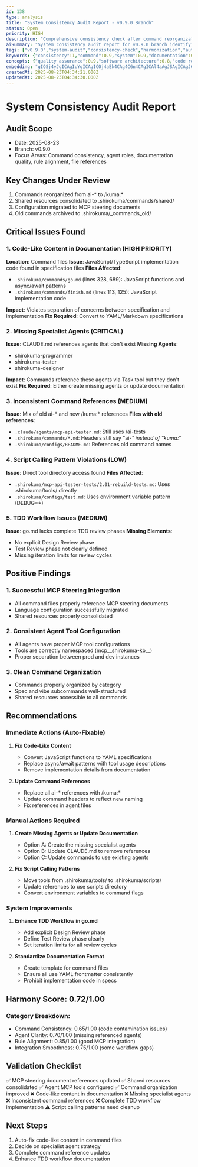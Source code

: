 ```yaml
---
id: 138
type: analysis
title: "System Consistency Audit Report - v0.9.0 Branch"
status: Open
priority: HIGH
description: "Comprehensive consistency check after command reorganization and MCP steering document migration"
aiSummary: "System consistency audit report for v0.9.0 branch identifying critical issues with code contamination in documentation, missing specialist agents, inconsistent command references, and workflow gaps after command reorganization from ai-* to /kuma:* pattern and MCP steering document migration."
tags: ["v0.9.0","system-audit","consistency-check","harmonization","auto-fixable"]
keywords: {"consistency":1,"command":0.9,"system":0.9,"documentation":0.8,"audit":0.8}
concepts: {"quality assurance":0.9,"software architecture":0.8,"code review":0.8,"project management":0.7,"testing":0.7}
embedding: "gIOSj4yJgICAgIuYgICAgICOj4aEk4CAg4CGn4CAgICAl4aAgJSAgICAgJ6AgICAgJaNgoKNgICIgIWWgICAgICLhIuKg4CAlYCPm4CAgICAk4CSj4CAgJqAnpOAgICAgIiEkY6GgICTgKONgICAgICAjYiQkYCAhoCakICAgIA="
createdAt: 2025-08-23T04:34:21.000Z
updatedAt: 2025-08-23T04:34:30.000Z
---
```


# System Consistency Audit Report

## Audit Scope
- Date: 2025-08-23
- Branch: v0.9.0
- Focus Areas: Command consistency, agent roles, documentation quality, rule alignment, file references

## Key Changes Under Review
1. Commands reorganized from ai-* to /kuma:*
2. Shared resources consolidated to .shirokuma/commands/shared/
3. Configuration migrated to MCP steering documents
4. Old commands archived to .shirokuma/_commands_old/

## Critical Issues Found

### 1. Code-Like Content in Documentation (HIGH PRIORITY)
**Location**: Command files
**Issue**: JavaScript/TypeScript implementation code found in specification files
**Files Affected**:
- `.shirokuma/commands/go.md` (lines 328, 689): JavaScript functions and async/await patterns
- `.shirokuma/commands/finish.md` (lines 113, 125): JavaScript implementation code

**Impact**: Violates separation of concerns between specification and implementation
**Fix Required**: Convert to YAML/Markdown specifications

### 2. Missing Specialist Agents (CRITICAL)
**Issue**: CLAUDE.md references agents that don't exist
**Missing Agents**:
- shirokuma-programmer
- shirokuma-tester
- shirokuma-designer

**Impact**: Commands reference these agents via Task tool but they don't exist
**Fix Required**: Either create missing agents or update documentation

### 3. Inconsistent Command References (MEDIUM)
**Issue**: Mix of old ai-* and new /kuma:* references
**Files with old references**:
- `.claude/agents/mcp-api-tester.md`: Still uses /ai-tests
- `.shirokuma/commands/*.md`: Headers still say "ai-*" instead of "kuma:*"
- `.shirokuma/configs/README.md`: References old command names

### 4. Script Calling Pattern Violations (LOW)
**Issue**: Direct tool directory access found
**Files Affected**:
- `.shirokuma/mcp-api-tester-tests/2.01-rebuild-tests.md`: Uses .shirokuma/tools/ directly
- `.shirokuma/configs/test.md`: Uses environment variable pattern (DEBUG=*)

### 5. TDD Workflow Issues (MEDIUM)
**Issue**: go.md lacks complete TDD review phases
**Missing Elements**:
- No explicit Design Review phase
- Test Review phase not clearly defined
- Missing iteration limits for review cycles

## Positive Findings

### 1. Successful MCP Steering Integration
- All command files properly reference MCP steering documents
- Language configuration successfully migrated
- Shared resources properly consolidated

### 2. Consistent Agent Tool Configuration
- All agents have proper MCP tool configurations
- Tools are correctly namespaced (mcp__shirokuma-kb__)
- Proper separation between prod and dev instances

### 3. Clean Command Organization
- Commands properly organized by category
- Spec and vibe subcommands well-structured
- Shared resources accessible to all commands

## Recommendations

### Immediate Actions (Auto-Fixable)

1. **Fix Code-Like Content**
   - Convert JavaScript functions to YAML specifications
   - Replace async/await patterns with tool usage descriptions
   - Remove implementation details from documentation

2. **Update Command References**
   - Replace all ai-* references with /kuma:*
   - Update command headers to reflect new naming
   - Fix references in agent files

### Manual Actions Required

1. **Create Missing Agents or Update Documentation**
   - Option A: Create the missing specialist agents
   - Option B: Update CLAUDE.md to remove references
   - Option C: Update commands to use existing agents

2. **Fix Script Calling Patterns**
   - Move tools from .shirokuma/tools/ to .shirokuma/scripts/
   - Update references to use scripts directory
   - Convert environment variables to command flags

### System Improvements

1. **Enhance TDD Workflow in go.md**
   - Add explicit Design Review phase
   - Define Test Review phase clearly
   - Set iteration limits for all review cycles

2. **Standardize Documentation Format**
   - Create template for command files
   - Ensure all use YAML frontmatter consistently
   - Prohibit implementation code in specs

## Harmony Score: 0.72/1.00

### Category Breakdown:
- Command Consistency: 0.65/1.00 (code contamination issues)
- Agent Clarity: 0.70/1.00 (missing referenced agents)
- Rule Alignment: 0.85/1.00 (good MCP integration)
- Integration Smoothness: 0.75/1.00 (some workflow gaps)

## Validation Checklist
✅ MCP steering document references updated
✅ Shared resources consolidated
✅ Agent MCP tools configured
✅ Command organization improved
❌ Code-like content in documentation
❌ Missing specialist agents
❌ Inconsistent command references
❌ Complete TDD workflow implementation
⚠️ Script calling patterns need cleanup

## Next Steps
1. Auto-fix code-like content in command files
2. Decide on specialist agent strategy
3. Complete command reference updates
4. Enhance TDD workflow documentation